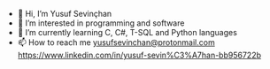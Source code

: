 - 👋 Hi, I’m Yusuf Sevinçhan
- 👀 I’m interested in programming and software
- 🌱 I’m currently learning C, C#, T-SQL and Python languages
- 📫 How to reach me
  yusufsevinchan@protonmail.com
  https://www.linkedin.com/in/yusuf-sevin%C3%A7han-bb956722b
